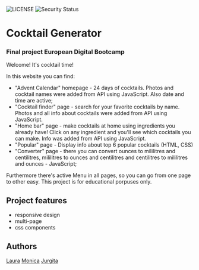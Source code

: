 ![LICENSE](https://img.shields.io/badge/license-MIT-blue.svg?style=flat-square)
![Security Status](https://img.shields.io/security-headers?label=Security&url=https%3A%2F%2Fgithub.com&style=flat-square)

# Cocktail Generator
### Final project European Digital Bootcamp

Welcome!
It's cocktail time!

In this website you can find:
- "Advent Calendar" homepage - 24 days of cocktails. Photos and cocktail names were added from API using JavaScript. Also date and time are active;
- "Cocktail finder" page - search for your favorite cocktails by name. Photos and all info about cocktails were added from API using JavaScript.
- "Home bar" page - make cocktails at home using ingredients you already have! Click on any ingredient and you'll see which cocktails you can make. Info was added from API using JavaScript.
- "Popular" page - Display info about top 6 popular cocktails (HTML, CSS)
- "Converter" page - there you can convert ounces to mililitres and centilitres, mililitres to ounces and centilitres and centilitres to mililitres and ounces - JavaScript;

Furthermore there's active Menu in all pages, so you can go from one page to other easy.
This project is for educational porpuses only.

## Project features
- responsive design
- multi-page
- css components

## Authors
[Laura](https://github.com/LauraButkute)
[Monica](https://github.com/monycalo)
[Jurgita](https://github.com/Jjurgita)